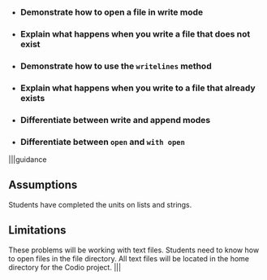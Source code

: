 * ### Demonstrate how to open a file in write mode
* ### Explain what happens when you write a file that does not exist
* ### Demonstrate how to use the `writelines` method
* ### Explain what happens when you write to a file that already exists
* ### Differentiate between write and append modes
* ### Differentiate between `open` and `with open`

|||guidance
## Assumptions
Students have completed the units on lists and strings.

## Limitations
These problems will be working with text files. Students need to know how to open files in the file directory. All text files will be located in the home directory for the Codio project.
|||
